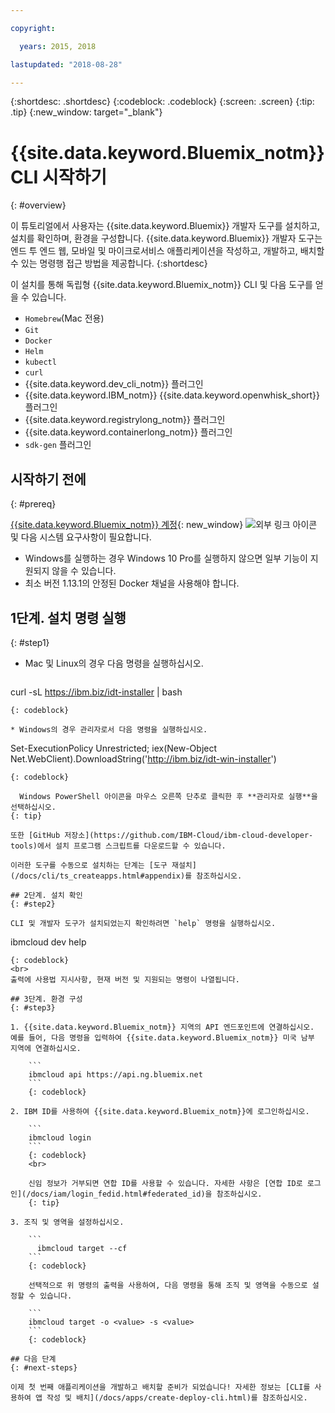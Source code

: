 ```yaml
---

copyright:

  years: 2015, 2018

lastupdated: "2018-08-28"

---
```


{:shortdesc: .shortdesc}
{:codeblock: .codeblock}
{:screen: .screen}
{:tip: .tip}
{:new_window: target="_blank"}

# {{site.data.keyword.Bluemix_notm}} CLI 시작하기
{: #overview}

이 튜토리얼에서 사용자는 {{site.data.keyword.Bluemix}} 개발자 도구를 설치하고, 설치를 확인하며, 환경을 구성합니다. {{site.data.keyword.Bluemix}} 개발자 도구는 엔드 투 엔드 웹, 모바일 및 마이크로서비스 애플리케이션을 작성하고, 개발하고, 배치할 수 있는 명령행 접근 방법을 제공합니다.
{:shortdesc}

이 설치를 통해 독립형 {{site.data.keyword.Bluemix_notm}} CLI 및 다음 도구를 얻을 수 있습니다.

* `Homebrew`(Mac 전용)
* `Git`
* `Docker`
* `Helm`
* `kubectl`
* `curl`
* {{site.data.keyword.dev_cli_notm}} 플러그인
* {{site.data.keyword.IBM_notm}} {{site.data.keyword.openwhisk_short}} 플러그인
* {{site.data.keyword.registrylong_notm}} 플러그인
* {{site.data.keyword.containerlong_notm}} 플러그인
* `sdk-gen` 플러그인

## 시작하기 전에
{: #prereq}

[{{site.data.keyword.Bluemix_notm}} 계정](https://console.bluemix.net/){: new_window} ![외부 링크 아이콘](../icons/launch-glyph.svg "외부 링크 아이콘") 및 다음 시스템 요구사항이 필요합니다.

* Windows를 실행하는 경우 Windows 10 Pro를 실행하지 않으면 일부 기능이 지원되지 않을 수 있습니다.
* 최소 버전 1.13.1의 안정된 Docker 채널을 사용해야 합니다.

## 1단계. 설치 명령 실행
{: #step1}

* Mac 및 Linux의 경우 다음 명령을 실행하십시오.

  ```
curl -sL https://ibm.biz/idt-installer | bash
  ```
  {: codeblock}

* Windows의 경우 관리자로서 다음 명령을 실행하십시오.

  ```
Set-ExecutionPolicy Unrestricted; iex(New-Object Net.WebClient).DownloadString('http://ibm.biz/idt-win-installer')
  ```
  {: codeblock}

    Windows PowerShell 아이콘을 마우스 오른쪽 단추로 클릭한 후 **관리자로 실행**을 선택하십시오.
  {: tip}

  또한 [GitHub 저장소](https://github.com/IBM-Cloud/ibm-cloud-developer-tools)에서 설치 프로그램 스크립트를 다운로드할 수 있습니다.

  이러한 도구를 수동으로 설치하는 단계는 [도구 재설치](/docs/cli/ts_createapps.html#appendix)를 참조하십시오.

## 2단계. 설치 확인
{: #step2}

CLI 및 개발자 도구가 설치되었는지 확인하려면 `help` 명령을 실행하십시오.

```
ibmcloud dev help
```
{: codeblock}
<br>
출력에 사용법 지시사항, 현재 버전 및 지원되는 명령이 나열됩니다.

## 3단계. 환경 구성
{: #step3}

1. {{site.data.keyword.Bluemix_notm}} 지역의 API 엔드포인트에 연결하십시오. 예를 들어, 다음 명령을 입력하여 {{site.data.keyword.Bluemix_notm}} 미국 남부 지역에 연결하십시오.

	```
	ibmcloud api https://api.ng.bluemix.net
	```
	{: codeblock}

2. IBM ID를 사용하여 {{site.data.keyword.Bluemix_notm}}에 로그인하십시오.

	```
	ibmcloud login
	```
	{: codeblock}
    <br>

	신임 정보가 거부되면 연합 ID를 사용할 수 있습니다. 자세한 사항은 [연합 ID로 로그인](/docs/iam/login_fedid.html#federated_id)을 참조하십시오.
	{: tip}

3. 조직 및 영역을 설정하십시오.

	```
	  ibmcloud target --cf
	```
	{: codeblock}

	선택적으로 위 명령의 출력을 사용하여, 다음 명령을 통해 조직 및 영역을 수동으로 설정할 수 있습니다.

	```
	ibmcloud target -o <value> -s <value>
	```
	{: codeblock}

## 다음 단계
{: #next-steps}

이제 첫 번째 애플리케이션을 개발하고 배치할 준비가 되었습니다! 자세한 정보는 [CLI를 사용하여 앱 작성 및 배치](/docs/apps/create-deploy-cli.html)를 참조하십시오.
